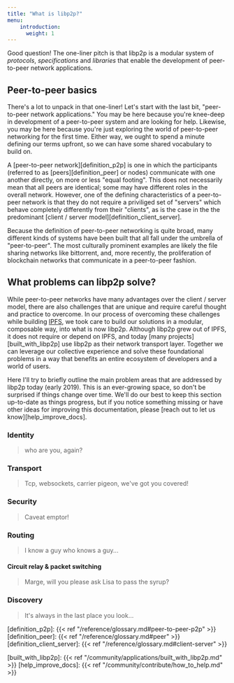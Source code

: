 ```yaml
---
title: "What is libp2p?"
menu:
    introduction:
      weight: 1
---
```


Good question! The one-liner pitch is that libp2p is a modular system of *protocols*, *specifications* and *libraries* that enable the development of peer-to-peer network applications.

<!--more-->

## Peer-to-peer basics

There's a lot to unpack in that one-liner! Let's start with the last bit, "peer-to-peer network applications." You may be here because you're knee-deep in development of a peer-to-peer system and are looking for help.  Likewise, you may be here because you're just exploring the world of peer-to-peer networking for the first time.  Either way, we ought to spend a minute defining our terms upfront, so we can have some shared vocabulary to build on.



A [peer-to-peer network][definition_p2p] is one in which the participants (referred to as [peers][definition_peer] or nodes) communicate with one another directly, on more or less "equal footing". This does not necessarily mean that all peers are identical; some may have different roles in the overall network.  However, one of the defining characteristics of a peer-to-peer network is that they do not require a priviliged set of "servers" which behave completely differently from their "clients", as is the case in the the predominant [client / server model][definition_client_server].



Because the definition of peer-to-peer networking is quite broad, many different kinds of systems have been built that all fall under the umbrella of "peer-to-peer".  The most culturally prominent examples are likely the file sharing networks like bittorrent, and, more recently, the proliferation of blockchain networks that communicate in a peer-to-peer fashion.

## What problems can libp2p solve?

While peer-to-peer networks have many advantages over the client / server model, there are also challenges that are unique and require careful thought and practice to overcome.  In our process of overcoming these challenges while building [IPFS](https://ipfs.io), we took care to build our solutions in a modular, composable way, into what is now libp2p. Although libp2p grew out of IPFS, it does not require or depend on IPFS, and today [many projects][built_with_libp2p] use libp2p as their network transport layer. Together we can leverage our collective experience and solve these foundational problems in a way that benefits an entire ecosystem of developers and a world of users.



Here I'll try to briefly outline the main problem areas that are addressed by libp2p today (early 2019). This is an ever-growing space, so don't be surprised if things change over time.  We'll do our best to keep this section up-to-date as things progress, but if you notice something missing or have other ideas for improving this documentation, please [reach out to let us know][help_improve_docs].

<!-- TODO: fill these in with summary of problem, link to concept articles (TBD) -->

### Identity

> who are you, again?

### Transport

> Tcp, websockets, carrier pigeon, we've got you covered!

### Security

> Caveat emptor!

### Routing

> I know a guy who knows a guy...

#### Circuit relay & packet switching

> Marge, will you please ask Lisa to pass the syrup?

### Discovery

> It's always in the last place you look...



[definition_p2p]: {{< ref "/reference/glossary.md#peer-to-peer-p2p" >}}
[definition_peer]: {{< ref "/reference/glossary.md#peer" >}}
[definition_client_server]: {{< ref "/reference/glossary.md#client-server" >}}

[built_with_libp2p]: {{< ref "/community/applications/built_with_libp2p.md" >}}
[help_improve_docs]: {{< ref "/community/contribute/how_to_help.md" >}}
